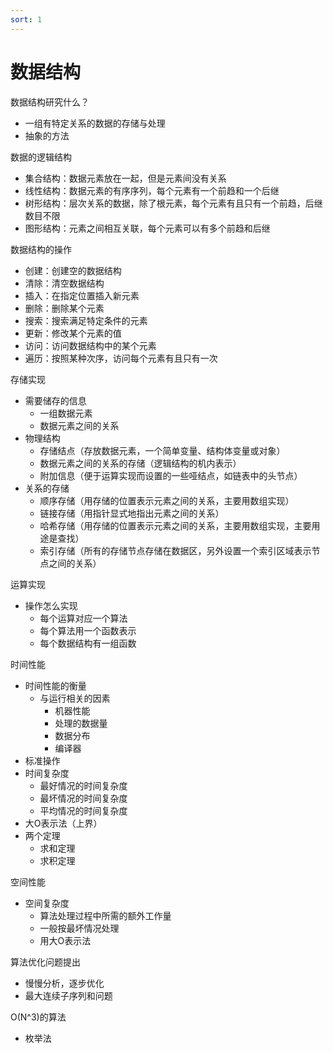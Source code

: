 ```yaml
---
sort: 1
---
```


# 数据结构

数据结构研究什么？

* 一组有特定关系的数据的存储与处理
* 抽象的方法

数据的逻辑结构

* 集合结构：数据元素放在一起，但是元素间没有关系
* 线性结构：数据元素的有序序列，每个元素有一个前趋和一个后继
* 树形结构：层次关系的数据，除了根元素，每个元素有且只有一个前趋，后继数目不限
* 图形结构：元素之间相互关联，每个元素可以有多个前趋和后继

数据结构的操作

* 创建：创建空的数据结构
* 清除：清空数据结构
* 插入：在指定位置插入新元素
* 删除：删除某个元素
* 搜索：搜索满足特定条件的元素
* 更新：修改某个元素的值
* 访问：访问数据结构中的某个元素
* 遍历：按照某种次序，访问每个元素有且只有一次

存储实现

* 需要储存的信息
  * 一组数据元素
  * 数据元素之间的关系
* 物理结构
  * 存储结点（存放数据元素，一个简单变量、结构体变量或对象）
  * 数据元素之间的关系的存储（逻辑结构的机内表示）
  * 附加信息（便于运算实现而设置的一些哑结点，如链表中的头节点）
* 关系的存储
  * 顺序存储（用存储的位置表示元素之间的关系，主要用数组实现）
  * 链接存储（用指针显式地指出元素之间的关系）
  * 哈希存储（用存储的位置表示元素之间的关系，主要用数组实现，主要用途是查找）
  * 索引存储（所有的存储节点存储在数据区，另外设置一个索引区域表示节点之间的关系）
  
运算实现

* 操作怎么实现
  * 每个运算对应一个算法
  * 每个算法用一个函数表示
  * 每个数据结构有一组函数


时间性能

* 时间性能的衡量
  * 与运行相关的因素
    * 机器性能
    * 处理的数据量
    * 数据分布
    * 编译器
* 标准操作
* 时间复杂度
  * 最好情况的时间复杂度
  * 最坏情况的时间复杂度
  * 平均情况的时间复杂度
* 大O表示法（上界）
* 两个定理
  * 求和定理
  * 求积定理

空间性能

* 空间复杂度
  * 算法处理过程中所需的额外工作量
  * 一般按最坏情况处理
  * 用大O表示法

算法优化问题提出

* 慢慢分析，逐步优化
* 最大连续子序列和问题

O(N^3)的算法

  * 枚举法